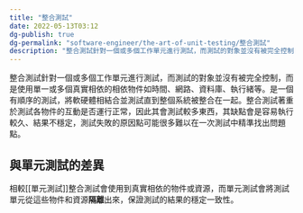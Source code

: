 ```yaml
---
title: "整合測試"
date: 2022-05-13T03:12
dg-publish: true
dg-permalink: "software-engineer/the-art-of-unit-testing/整合測試"
description: "整合測試針對一個或多個工作單元進行測試，而測試的對象並沒有被完全控制，而是使用單一或多個真實相依的相依物件如時間、網路、資料庫、執行緒等..."
---
```

整合測試針對一個或多個工作單元進行測試，而測試的對象並沒有被完全控制，而是使用單一或多個真實相依的相依物件如時間、網路、資料庫、執行緒等。是一個有順序的測試，將軟硬體相結合並測試直到整個系統被整合在一起。整合測試著重於測試各物件的互動是否運行正常，因此其會測試較多東西，其缺點會是容易執行較久、結果不穩定，測試失敗的原因點可能很多難以在一次測試中精準找出問題點。

## 與單元測試的差異
相較[[單元測試]]整合測試會使用到真實相依的物件或資源，而單元測試會將測試單元從這些物件和資源**隔離**出來，保證測試的結果的穩定一致性。